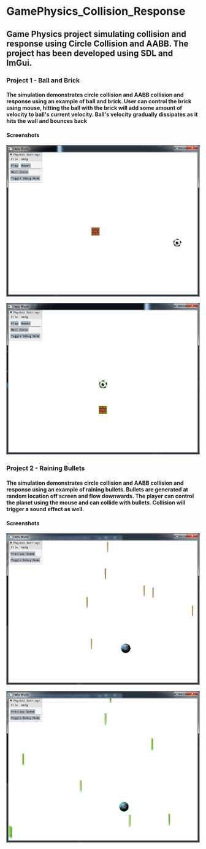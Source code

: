 # GamePhysics_Collision_Response
## Game Physics project simulating collision and response using Circle Collision and AABB. The project has been developed using SDL and ImGui.

### Project 1 - Ball and Brick
#### The simulation demonstrates circle collision and AABB collision and response using an example of ball and brick. User can control the brick using mouse, hitting the ball with the brick will add some amount of velocity to ball's current velocity. Ball's velocity gradually dissipates as it hits the wall and bounces back

#### Screenshots

![Normal Flow](/screenshots/screen1.png)

![Debug Mode ON](/screenshots/screen2.png)

### Project 2 - Raining Bullets
#### The simulation demonstrates circle collision and AABB collision and response using an example of raining bullets. Bullets are generated at random location off screen and flow downwards. The player can control the planet using the mouse and can collide with bullets. Collision will trigger a sound effect as well.

#### Screenshots

![Normal Flow](/screenshots/screen3.png)

![Debug Mode ON](/screenshots/screen4.png)
